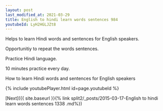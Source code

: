 ```yaml
---
layout: post
last_modified_at: 2021-03-29
title: English to hindi learn words sentences 984 
youtubeId: LyH2HGLJZt8
---
```

 
 
Helps to learn Hindi words and sentences for English speakers.

Opportunitiy to repeat the words sentences. 

Practice Hindi language. 
 
10 minutes practice every day. 
 
How to learn Hindi words and sentences for English speakers 
 
{% include youtubePlayer.html id=page.youtubeId %}
 
 
[Next]({{ site.baseurl }}{% link  split2/_posts/2015-03-17-English to hindi learn words sentences 1338 .md%})
 

